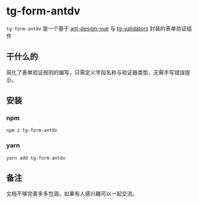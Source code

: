 # tg-form-antdv

`tg-form-antdv` 是一个基于 [ant-design-vue](https://www.antdv.com/components/form-cn/) 与 [tg-validators](https://github.com/Tickly/tg-validators) 封装的表单验证组件

## 干什么的

简化了表单验证规则的编写，只需定义字段名称与验证器类型，无需手写错误提示。

## 安装

### npm
`npm i tg-form-antdv`
### yarn
`yarn add tg-form-antdv`

## 备注

文档不够完善多多包涵，如果有人感兴趣可以一起交流。